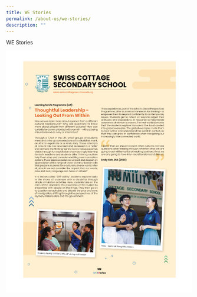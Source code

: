 ```yaml
---
title: WE Stories
permalink: /about-us/we-stories/
description: ""
---
```

WE Stories


![WE Stories](/images/About%20us/we%20stories_school%20webpage.jpg)